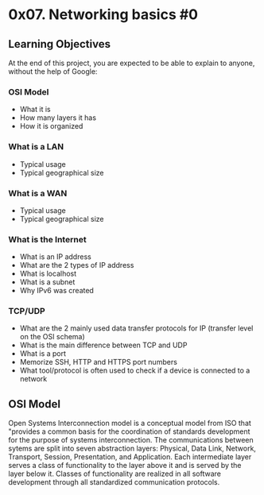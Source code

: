 # 0x07. Networking basics #0

## Learning Objectives
At the end of this project, you are expected to be able to explain to anyone, without the help of Google:

### OSI Model
* What it is
* How many layers it has
* How it is organized
### What is a LAN
* Typical usage
* Typical geographical size
### What is a WAN
* Typical usage
* Typical geographical size
### What is the Internet
* What is an IP address
* What are the 2 types of IP address
* What is localhost
* What is a subnet
* Why IPv6 was created
### TCP/UDP
* What are the 2 mainly used data transfer protocols for IP (transfer level on the OSI schema)
* What is the main difference between TCP and UDP
* What is a port
* Memorize SSH, HTTP and HTTPS port numbers
* What tool/protocol is often used to check if a device is connected to a network

## OSI Model
Open Systems Interconnection model is a conceptual model from ISO that "provides a common basis for the coordination of standards development for the purpose of systems interconnection.
The communications between sytems are split into seven abstraction layers: Physical, Data Link, Network, Transport, Session, Presentation, and Application.
Each intermediate layer serves a class of functionality to the layer above it and is served by the layer below it. Classes of functionality are realized in all software development through all standardized communication protocols.



